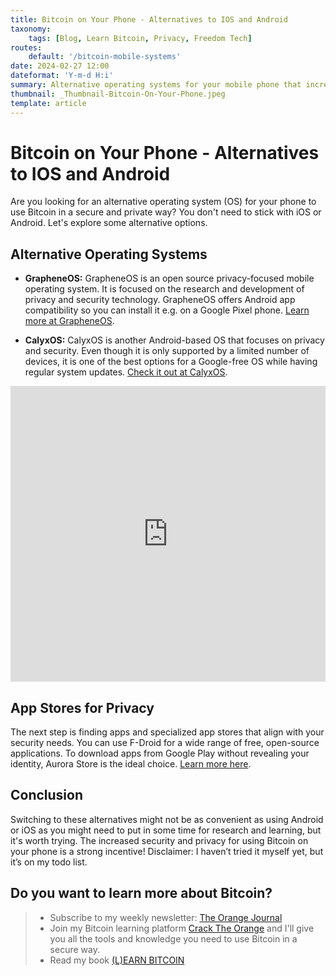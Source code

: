 ```yaml
---
title: Bitcoin on Your Phone - Alternatives to IOS and Android
taxonomy:
    tags: [Blog, Learn Bitcoin, Privacy, Freedom Tech]
routes:
    default: '/bitcoin-mobile-systems'
date: 2024-02-27 12:00
dateformat: 'Y-m-d H:i'
summary: Alternative operating systems for your mobile phone that increase privacy and security while using Bitcoin.
thumbnail: _Thumbnail-Bitcoin-On-Your-Phone.jpeg
template: article
---
```


# Bitcoin on Your Phone - Alternatives to IOS and Android

Are you looking for an alternative operating system (OS) for your phone to use Bitcoin in a secure and private way? You don't need to stick with iOS or Android. Let's explore some alternative options.

## Alternative Operating Systems

* **GrapheneOS:** GrapheneOS is an open source privacy-focused mobile operating system. It is focused on the research and development of privacy and security technology. GrapheneOS offers Android app compatibility so you can install it e.g. on a Google Pixel phone. [Learn more at GrapheneOS](https://grapheneos.org/).

* **CalyxOS:** CalyxOS is another Android-based OS that focuses on privacy and security. Even though it is only supported by a limited number of devices, it is one of the best options for a Google-free OS while having regular system updates. [Check it out at CalyxOS](https://calyxos.org/).

<iframe width="100%" height="473" src="https://www.youtube.com/embed/7v6IiaMhOys?si=QR9w-79yhNvyXZnv" title="YouTube video player" frameborder="0" allow="accelerometer; autoplay; clipboard-write; encrypted-media; gyroscope; picture-in-picture; web-share" allowfullscreen></iframe>

## App Stores for Privacy

The next step is finding apps and specialized app stores that align with your security needs. 
You can use F-Droid for a wide range of free, open-source applications. To download apps from Google Play without revealing your identity, Aurora Store is the ideal choice. [Learn more here](https://f-droid.org/packages/com.aurora.store/).

## Conclusion

Switching to these alternatives might not be as convenient as using Android or iOS as you might need to put in some time for research and learning, but it's worth trying. The increased security and privacy for using Bitcoin on your phone is a strong incentive! Disclaimer: I haven’t tried it myself yet, but it’s on my todo list.

## Do you want to learn more about Bitcoin? 

> * Subscribe to my weekly newsletter: [The Orange Journal](https://anita.link/news)
> * Join my Bitcoin learning platform [Crack The Orange](https://cracktheorange.com) and I'll give you all the tools and knowledge you need to use Bitcoin in a secure way.
> * Read my book [(L)EARN BITCOIN](https://learnbitcoin.link/)
